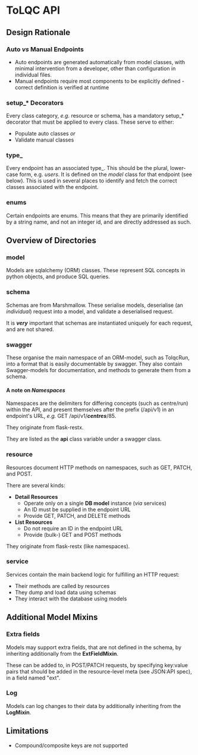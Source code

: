 <!--
SPDX-FileCopyrightText: 2021 Genome Research Ltd.

SPDX-License-Identifier: MIT
-->

# ToLQC API

## Design Rationale

### Auto _vs_ Manual Endpoints

- Auto endpoints are generated automatically from model classes, with minimal intervention from a developer, other than configuration in individual files.
- Manual endpoints require most components to be explicitly defined - correct definition is verified at runtime

### setup\_\* Decorators

Every class category, _e.g._ resource or schema, has a mandatory setup\_\* decorator that must be applied to every class.
These serve to either:

- Populate auto classes _or_
- Validate manual classes

### type\_

Every endpoint has an associated type\_. This should be the plural, lower-case form, e.g. _users_.
It is defined on the *model* class for that endpoint (see below).
This is used in several places to identify and fetch the correct classes associated with the endpoint.

### enums

Certain endpoints are enums. This means that they are primarily identified by a string name, and not an integer id, and are directly addressed as such.

## Overview of Directories

### model

Models are sqlalchemy (ORM) classes. These represent SQL concepts in python objects, and produce SQL queries.

### schema

Schemas are from Marshmallow. These serialise models, deserialise (an _individual_) request into a model, and validate a deserialised request.

It is **_very_** important that schemas are instantiated uniquely for each request, and are not shared.

### swagger

These organise the main namespace of an ORM-model, such as TolqcRun, into a format that is easily documentable by swagger.
They also contain Swagger-models for documentation, and methods to generate them from a schema.

#### A note on _Namespaces_

Namespaces are the delimiters for differing concepts (such as centre/run) within the API, and present themselves
after the prefix (/api/v1) in an endpoint's URL, _e.g._ GET /api/v1/**_centres_**/85.

They originate from flask-restx.

They are listed as the **api** class variable under a swagger class.

### resource

Resources document HTTP methods on namespaces, such as GET, PATCH, and POST.

There are several kinds:

- **Detail Resources**
    - Operate only on a single **DB model** instance (_via_ services)
    - An ID must be supplied in the endpoint URL
    - Provide GET, PATCH, and DELETE methods
- **List Resources**
    - Do not require an ID in the endpoint URL
    - Provide (bulk-) GET and POST methods

They originate from flask-restx (like namespaces).

### service

Services contain the main backend logic for fulfilling an HTTP request:

- Their methods are called by resources
- They dump and load data using schemas
- They interact with the database using models

## Additional Model Mixins

### Extra fields

Models may support extra fields, that are not defined in the schema, by inheriting additionally from the **ExtFieldMixin**.

These can be added to, in POST/PATCH requests, by specifying key:value pairs that should be added in the
resource-level meta (see JSON:API spec), in a field named "ext".

### Log

Models can log changes to their data by additionally inheriting from the **LogMixin**.

## Limitations

- Compound/composite keys are not supported
